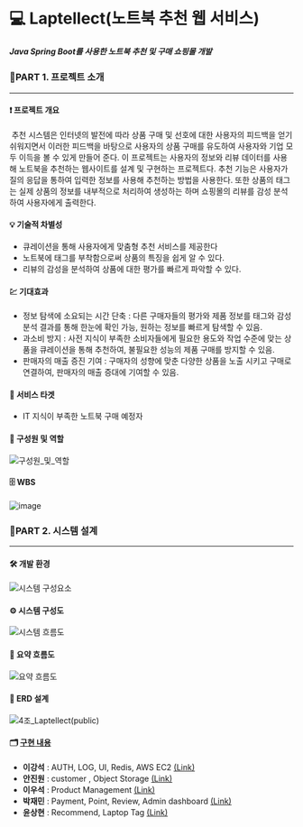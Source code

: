 # 💻 Laptellect(노트북 추천 웹 서비스)
##### Java Spring Boot를 사용한 노트북 추천 및 구매 쇼핑몰 개발

### 📌PART 1. 프로젝트 소개 <hr>
    
#### ❗ 프로젝트 개요
&nbsp;추천 시스템은 인터넷의 발전에 따라 상품 구매 및 선호에 대한 사용자의 피드백을 얻기 쉬워지면서 이러한 피드백을 바탕으로 사용자의 상품 구매를 유도하여 사용자와 기업 모두 이득을 볼 수 있게 만들어 준다. 이 프로젝트는 사용자의 정보와 리뷰 데이터를 사용해 노트북을 추천하는 웹사이트를 설계 및 구현하는 프로젝트다. 추천 기능은 사용자가 질의 응답을 통하여 입력한 정보를 사용해 추천하는 방법을 사용한다. 또한 상품의 태그는 실제 상품의 정보를 내부적으로 처리하여 생성하는 하며 쇼핑몰의 리뷰를 감성 분석하여 사용자에게 출력한다.

#### 💡 기술적 차별성
- 큐레이션을 통해 사용자에게 맞춤형 추천 서비스를 제공한다
- 노트북에 태그를 부착함으로써 상품의 특징을 쉽게 알 수 있다.
- 리뷰의 감성을 분석하여 상품에 대한 평가를 빠르게 파악할 수 있다.

#### 💹 기대효과
- 정보 탐색에 소요되는 시간 단축 : 다른 구매자들의 평가와 제품 정보를 태그와 감성 분석 결과를 통해 한눈에 확인 가능, 원하는 정보를 빠르게 탐색할 수 있음.
- 과소비 방지 : 사전 지식이 부족한 소비자들에게 필요한 용도와 작업 수준에 맞는 상품을 큐레이션을 통해 추천하여, 불필요한 성능의 제품 구매를 방지할 수 있음.
- 판매자의 매출 증진 기여 : 구매자의 성향에 맞춘 다양한 상품을 노출 시키고 구매로 연결하여, 판매자의 매출 증대에 기여할 수 있음.

#### 🎯 서비스 타겟
- IT 지식이 부족한 노트북 구매 예정자

#### 👤 구성원 및 역할
![구성원_및_역할](https://github.com/user-attachments/assets/0c386b5d-2e97-4e54-b1a9-0f6247aa98cf)

#### 🗄️ WBS
![image](https://github.com/user-attachments/assets/a375f43c-6f1c-44c9-9f40-303cd0204877)

### 📌PART 2. 시스템 설계 <hr>

#### 🛠️ 개발 환경
![시스템 구성요소](https://github.com/user-attachments/assets/b7641481-49a6-4758-aa15-fd66534d3417)

#### ⚙️ 시스템 구성도
![시스템 흐름도](https://github.com/user-attachments/assets/dfa5e030-bc15-4aa3-a158-e1b3d83068c8)

#### 📡 요약 흐름도
![요약 흐름도](https://github.com/user-attachments/assets/add04954-2b4e-45af-82b7-cd93417ba627)

#### 💾 ERD 설계
![4조_Laptellect(public)](https://github.com/user-attachments/assets/28ba6e41-7a22-4fda-b997-216a0e0a2b28)

#### 🗂️ [구현 내용](https://github.com/MultiItFinalProject4Team/Laptellect/wiki)
- **이강석** : AUTH, LOG, UI, Redis, AWS EC2 [(Link)](https://github.com/MultiItFinalProject4Team/Laptellect/wiki)
- **안진원** : customer , Object Storage [(Link)](https://github.com/MultiItFinalProject4Team/Laptellect/wiki)
- **이우석** : Product Management [(Link)](https://github.com/MultiItFinalProject4Team/Laptellect/wiki)
- **박재민** : Payment, Point, Review, Admin dashboard [(Link)](https://github.com/MultiItFinalProject4Team/Laptellect/wiki)
- **윤상현** : Recommend, Laptop Tag [(Link)](https://github.com/MultiItFinalProject4Team/Laptellect/wiki)

